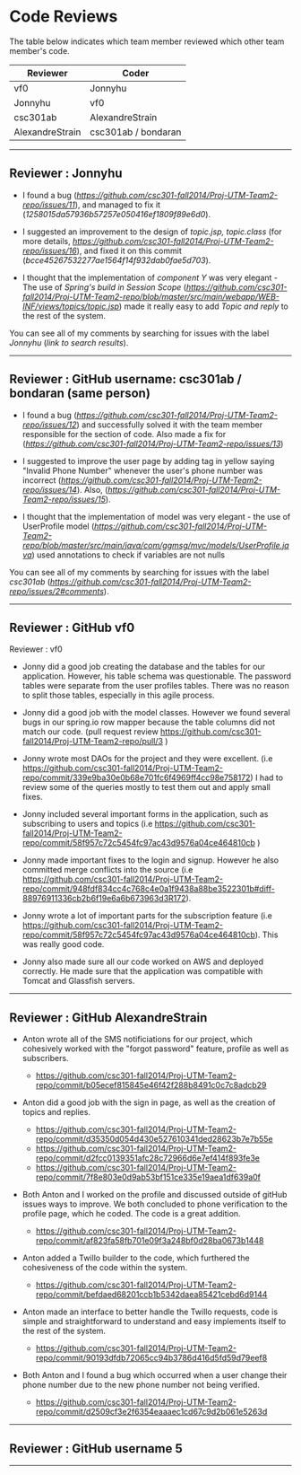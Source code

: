 # Code Reviews

The table below indicates which team member reviewed which other team member's code.

| Reviewer | Coder |
| -------- | ----- |
| vf0 |  Jonnyhu |
| Jonnyhu |  vf0 |
| csc301ab |  AlexandreStrain|
| AlexandreStrain |  csc301ab / bondaran |


-----

## Reviewer : Jonnyhu

 * I found a bug (_https://github.com/csc301-fall2014/Proj-UTM-Team2-repo/issues/11_), and managed to fix it (_1258015da57936b57257e050416ef1809f89e6d0_).
 
 * I suggested an improvement to the design of _topic.jsp, topic.class_ (for more details, _https://github.com/csc301-fall2014/Proj-UTM-Team2-repo/issues/16_), and fixed it on this commit (_bcce45267532277ae1564f14f932dab0fae5d703_). 
 
 * I thought that the implementation of _component Y_ was very elegant - 
The use of _Spring's build in Session Scope_ (_https://github.com/csc301-fall2014/Proj-UTM-Team2-repo/blob/master/src/main/webapp/WEB-INF/views/topics/topic.jsp_) made it really easy to add _Topic and reply_ to the rest of the system.

You can see all of my comments by searching for issues with the label _Jonnyhu_ (_link to search results_).


-----

## Reviewer : GitHub username: csc301ab / bondaran (same person)

* I found a bug (_https://github.com/csc301-fall2014/Proj-UTM-Team2-repo/issues/12_) and successfully solved it with the team member responsible for the section of code. Also made a fix for (_https://github.com/csc301-fall2014/Proj-UTM-Team2-repo/issues/13_)

* I suggested to improve the user page by adding tag in yellow saying "Invalid Phone Number" whenever the user's phone number was incorrect (_https://github.com/csc301-fall2014/Proj-UTM-Team2-repo/issues/14_). Also, (_https://github.com/csc301-fall2014/Proj-UTM-Team2-repo/issues/15_).

* I thought that the implementation of model was very elegant - the use of UserProfile model (_https://github.com/csc301-fall2014/Proj-UTM-Team2-repo/blob/master/src/main/java/com/ggmsg/mvc/models/UserProfile.java_)  used annotations to check if variables are not nulls

You can see all of my comments by searching for issues with the label _csc301ab_ (_https://github.com/csc301-fall2014/Proj-UTM-Team2-repo/issues/2#comments_).

-----

## Reviewer : GitHub vf0

Reviewer : vf0

- Jonny did a good job creating the database and the tables for our application. However, his table schema was questionable. The password tables were separate from the user profiles tables. There was no reason to split those tables, especially in this agile process.

- Jonny did a good job with the model classes. However we found several bugs in our spring.io row mapper because the table columns did not match our code.  (pull request review https://github.com/csc301-fall2014/Proj-UTM-Team2-repo/pull/3 )

- Jonny wrote most DAOs for the project and they were excellent. (i.e https://github.com/csc301-fall2014/Proj-UTM-Team2-repo/commit/339e9ba30e0b68e701fc6f4969ff4cc98e758172) I had to review some of the queries mostly to test them out and apply small fixes.

- Jonny included several important forms in the application, such as subscribing to users and topics (i.e https://github.com/csc301-fall2014/Proj-UTM-Team2-repo/commit/58f957c72c5454fc97ac43d9576a04ce464810cb ) 
- Jonny made important fixes to the login and signup. However he also committed merge conflicts into the source (i.e https://github.com/csc301-fall2014/Proj-UTM-Team2-repo/commit/948fdf834cc4c768c4e0a1f9438a88be3522301b#diff-88976911336cb2b6f19e6a6b673963d3R172). 

- Jonny wrote a lot of important parts for the subscription feature (i.e https://github.com/csc301-fall2014/Proj-UTM-Team2-repo/commit/58f957c72c5454fc97ac43d9576a04ce464810cb). This was really good code. 

- Jonny also made sure all our code worked on AWS and deployed correctly. He made sure that the application was compatible with Tomcat and Glassfish servers. 


-----

## Reviewer : GitHub AlexandreStrain

- Anton wrote all of the SMS notificiations for our project, which cohesively worked with the "forgot password" feature, profile as well as subscribers.
  * https://github.com/csc301-fall2014/Proj-UTM-Team2-repo/commit/b05ecef815845e46f42f288b8491c0c7c8adcb29

- Anton did a good job with the sign in page, as well as the creation of topics and replies.
  * https://github.com/csc301-fall2014/Proj-UTM-Team2-repo/commit/d35350d054d430e527610341ded28623b7e7b55e
  * https://github.com/csc301-fall2014/Proj-UTM-Team2-repo/commit/d2fcc0139351afc28c72966d6e7ef414f893fe3e
  * https://github.com/csc301-fall2014/Proj-UTM-Team2-repo/commit/7f8e803e0d9ab53bf151ce335e19aea1df639a0f

- Both Anton and I worked on the profile and discussed outside of gitHub issues ways to improve. We both concluded to phone verification to the profile page, which he coded. The code is a great addition.
  * https://github.com/csc301-fall2014/Proj-UTM-Team2-repo/commit/af823fa58fb701e09f3a248bf0d28ba0673b1448

- Anton added a Twillo builder to the code, which furthered the cohesiveness of the code within the system.
  * https://github.com/csc301-fall2014/Proj-UTM-Team2-repo/commit/befdaed68201ccb1b5342daea85421cebd6d9144

- Anton made an interface to better handle the Twillo requests, code is simple and straightforward to understand and easy implements itself to the rest of the system. 
  * https://github.com/csc301-fall2014/Proj-UTM-Team2-repo/commit/90193dfdb72065cc94b3786d416d5fd59d79eef8

- Both Anton and I found a bug which occurred when a user change their phone number due to the new phone number not being verified. 
  * https://github.com/csc301-fall2014/Proj-UTM-Team2-repo/commit/d2509cf3e2f6354eaaaec1cd67c9d2b061e5263d

-----

## Reviewer : GitHub username 5

-----

